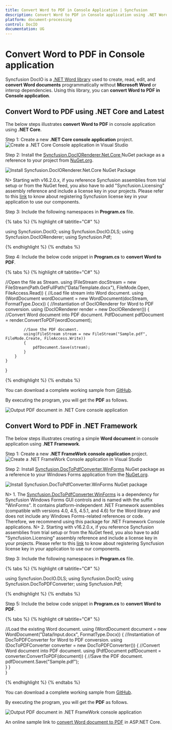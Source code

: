 ```yaml
---
title: Convert Word to PDF in Console Application | Syncfusion 
description: Convert Word to PDF in Console application using .NET Word (DocIO) library without Microsoft Word or interop dependencies.
platform: document-processing
control: DocIO
documentation: UG
---
```


# Convert Word to PDF in Console application

Syncfusion DocIO is a [.NET Word library](https://www.syncfusion.com/document-processing/word-framework/net/word-library) used to create, read, edit, and **convert Word documents** programmatically without **Microsoft Word** or interop dependencies. Using this library, you can **convert Word to PDF in Console application**.

## Convert Word to PDF using .NET Core and Latest

The below steps illustrates **convert Word to PDF** in console application using **.NET Core**.

Step 1: Create a new **.NET Core console application** project.
![Create a .NET Core Console application in Visual Studio](Console-Images/NET/Console-Template-Net-Core.png)

Step 2: Install the [Syncfusion.DocIORenderer.Net.Core ](https://www.nuget.org/packages/Syncfusion.DocIORenderer.Net.Core/) NuGet package as a reference to your project from [NuGet.org](https://www.nuget.org/).

![Install Syncfusion.DocIORenderer.Net.Core NuGet Package](ASP-NET-Core_images/NugetPackage.png)

N> Starting with v16.2.0.x, if you reference Syncfusion assemblies from trial setup or from the NuGet feed, you also have to add "Syncfusion.Licensing" assembly reference and include a license key in your projects. Please refer to this [link](https://help.syncfusion.com/common/essential-studio/licensing/overview) to know about registering Syncfusion license key in your application to use our components.

Step 3: Include the following namespaces in **Program.cs** file.

{% tabs %}
{% highlight c# tabtitle="C#" %}

using Syncfusion.DocIO;
using Syncfusion.DocIO.DLS;
using Syncfusion.DocIORenderer;
using Syncfusion.Pdf;

{% endhighlight %}
{% endtabs %}

Step 4: Include the below code snippet in **Program.cs** to **convert Word to PDF**.

{% tabs %}
{% highlight c# tabtitle="C#" %}

//Open the file as Stream.
using (FileStream docStream = new FileStream(Path.GetFullPath("Data/Template.docx"), FileMode.Open, FileAccess.Read))
{
    //Load file stream into Word document.
    using (WordDocument wordDocument = new WordDocument(docStream, FormatType.Docx))
    {
        //Instantiation of DocIORenderer for Word to PDF conversion.
        using (DocIORenderer render = new DocIORenderer())
        {
            //Convert Word document into PDF document.
            PdfDocument pdfDocument = render.ConvertToPDF(wordDocument);

            //Save the PDF document.
            using(FileStream stream = new FileStream("Sample.pdf", FileMode.Create, FileAccess.Write))
            {
                pdfDocument.Save(stream);
            }           
        }
    }
}

{% endhighlight %}
{% endtabs %}

You can download a complete working sample from [GitHub](https://github.com/SyncfusionExamples/DocIO-Examples/tree/main/Word-to-PDF-Conversion/Convert-Word-document-to-PDF/.NET).

By executing the program, you will get the **PDF** as follows.

![Output PDF document in .NET Core console application](WordToPDF_images/OutputImage.png)

## Convert Word to PDF in .NET Framework

The below steps illustrates creating a simple **Word document** in console application using **.NET Framework**.

Step 1: Create a new **.NET FrameWork console application** project.
![Create a .NET FrameWork Console application in Visual Studio](Console-Images/NET-FrameWork/Console-Template-Net-FrameWork.png)

Step 2: Install [Syncfusion.DocToPdfConverter.WinForms](https://www.nuget.org/packages/Syncfusion.DocToPDFConverter.WinForms) NuGet package as a reference to your Windows Forms application from the [NuGet.org](https://www.nuget.org/).

![Install Syncfusion.DocToPdfConverter.WinForms NuGet package](Windows-Forms_images/Nuget-Package-WordtoPDF.png)

N> 1. The [Syncfusion.DocToPdfConverter.WinForms](https://www.nuget.org/packages/Syncfusion.DocToPDFConverter.WinForms) is a dependency for Syncfusion Windows Forms GUI controls and is named with the suffix "WinForms". It contains platform-independent .NET Framework assemblies (compatible with versions 4.0, 4.5, 4.5.1, and 4.6) for the Word library and does not include any Windows Forms-related references or code. Therefore, we recommend using this package for .NET Framework Console applications.
N> 2. Starting with v16.2.0.x, if you reference Syncfusion assemblies from trial setup or from the NuGet feed, you also have to add "Syncfusion.Licensing" assembly reference and include a license key in your projects. Please refer to this [link](https://help.syncfusion.com/common/essential-studio/licensing/overview) to know about registering Syncfusion license key in your application to use our components.

Step 3: Include the following namespaces in **Program.cs** file.

{% tabs %}
{% highlight c# tabtitle="C#" %}

using Syncfusion.DocIO.DLS;
using Syncfusion.DocIO;
using Syncfusion.DocToPDFConverter;
using Syncfusion.Pdf;

{% endhighlight %}
{% endtabs %}

Step 5: Include the below code snippet in **Program.cs** to **convert Word to PDF**.

{% tabs %}
{% highlight c# tabtitle="C#" %}

//Load the existing Word document.
using (WordDocument document = new WordDocument("Data/Input.docx", FormatType.Docx))
{
    //Instantiation of DocToPDFConverter for Word to PDF conversion.
    using (DocToPDFConverter converter = new DocToPDFConverter())
    {
        //Convert Word document into PDF document.
        using (PdfDocument pdfDocument = converter.ConvertToPDF(document))
        {
            //Save the PDF document.
            pdfDocument.Save("Sample.pdf");                       
        }
    }               
}

{% endhighlight %}
{% endtabs %}

You can download a complete working sample from [GitHub](https://github.com/SyncfusionExamples/DocIO-Examples/tree/main/Word-to-PDF-Conversion/Convert-Word-document-to-PDF/.NET-Framework).

By executing the program, you will get the **PDF** as follows.

![Output PDF document in .NET FrameWork console application](WordToPDF_images/OutputImage.png)

An online sample link to [convert Word document to PDF](https://ej2aspnetcore.azurewebsites.net/aspnetcore/word/wordtopdf#/material3) in ASP.NET Core.